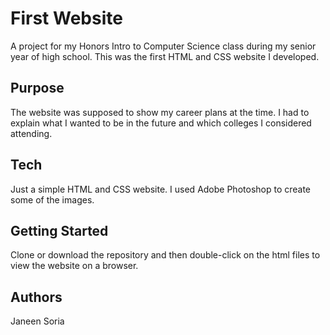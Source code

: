 # First Website

A project for my Honors Intro to Computer Science class during my senior year of high school. This was the first HTML and CSS website I developed.

## Purpose

The website was supposed to show my career plans at the time. I had to explain what I wanted to be in the future and which colleges I considered attending.

## Tech

Just a simple HTML and CSS website. I used Adobe Photoshop to create some of the images.

## Getting Started

Clone or download the repository and then double-click on the html files to view the website on a browser.

## Authors

Janeen Soria
